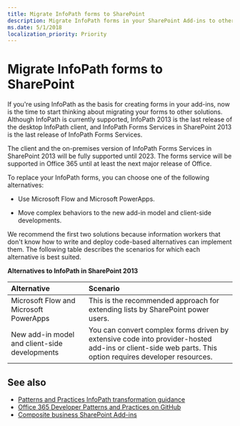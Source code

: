 ```yaml
---
title: Migrate InfoPath forms to SharePoint
description: Migrate InfoPath forms in your SharePoint Add-ins to other supported solutions, such as Microsoft Flow, PowerApps, or the add-in model.
ms.date: 5/1/2018
localization_priority: Priority
---
```


# Migrate InfoPath forms to SharePoint

If you're using InfoPath as the basis for creating forms in your add-ins, now is the time to start thinking about migrating your forms to other solutions. Although InfoPath is currently supported, InfoPath 2013 is the last release of the desktop InfoPath client, and InfoPath Forms Services in SharePoint 2013 is the last release of InfoPath Forms Services. 

The client and the on-premises version of InfoPath Forms Services in SharePoint 2013 will be fully supported until 2023. The forms service will be supported in Office 365 until at least the next major release of Office.

To replace your InfoPath forms, you can choose one of the following alternatives:

- Use Microsoft Flow and Microsoft PowerApps.
    
- Move complex behaviors to the new add-in model and client-side developments.
    
We recommend the first two solutions because information workers that don't know how to write and deploy code-based alternatives can implement them. The following table describes the scenarios for which each alternative is best suited.

**Alternatives to InfoPath in SharePoint 2013**

|**Alternative**|**Scenario**|
|:-----|:-----|
|Microsoft Flow and Microsoft PowerApps|This is the recommended approach for extending lists by SharePoint power users.|
|New add-in model and client-side developments |You can convert complex forms driven by extensive code into provider-hosted add-ins or client-side web parts. This option requires developer resources.|

## See also

- [Patterns and Practices InfoPath transformation guidance](https://github.com/SharePoint/PnP-Transformation/tree/master/InfoPath) 
- [Office 365 Developer Patterns and Practices on GitHub](https://github.com/SharePoint/PnP)
- [Composite business SharePoint Add-ins](composite-business-apps-for-sharepoint.md)
